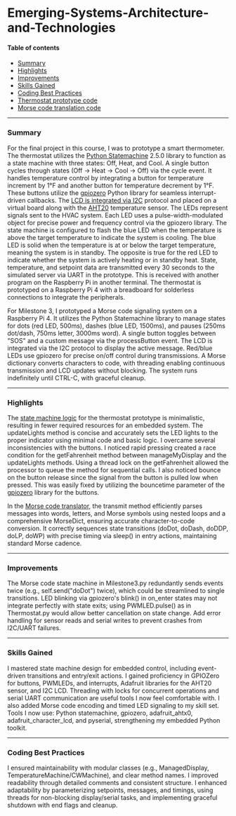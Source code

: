 # Emerging-Systems-Architecture-and-Technologies
#### Table of contents
* [Summary](#Summary)
* [Highlights](#Highlights)
* [Improvements](#Improvements)
* [Skills Gained](#Skills-Gained)
* [Coding Best Practices](#Coding_Best_Practices)
* [Thermostat prototype code](Thermostat.py)
* [Morse code translation code](Milestone3.py)

---

### Summary
For the final project in this course, I was to prototype a smart thermometer. The thermostat utilizes the [Python Statemachine](https://python-statemachine.readthedocs.io/en/latest/readme.html#contributing) 2.5.0 library to function as a state machine with three states: Off, Heat, and Cool. A single button cycles through states (Off → Heat → Cool → Off) via the cycle event. It handles temperature control by integrating a button for temperature increment by 1°F and another button for temperature decrement by 1°F. These buttons utilize the [gpiozero](https://gpiozero.readthedocs.io/en/latest/) Python library for seamless interrupt-driven callbacks. The [LCD is integrated via I2C](https://docs.circuitpython.org/projects/charlcd/en/latest/) protocol and placed on a virtual board along with the [AHT20](https://docs.circuitpython.org/projects/ahtx0/en/latest/) temperature sensor. The LEDs represent signals sent to the HVAC system. Each LED uses a pulse-width-modulated object for precise power and frequency control via the gpiozero library. The state machine is configured to flash the blue LED when the temperature is above the target temperature to indicate the system is cooling. The blue LED is solid when the temperature is at or below the target temperature, meaning the system is in standby. The opposite is true for the red LED to indicate whether the system is actively heating or in standby heat. State, temperature, and setpoint data are transmitted every 30 seconds to the simulated server via UART in the prototype. This is received with another program on the Raspberry Pi in another terminal. The thermostat is prototyped on a Raspberry Pi 4 with a breadboard for solderless connections to integrate the peripherals. 

For Milestone 3, I prototyped a Morse code signaling system on a Raspberry Pi 4. It utilizes the Python Statemachine library to manage states for dots (red LED, 500ms), dashes (blue LED, 1500ms), and pauses (250ms dot/dash, 750ms letter, 3000ms word). A single button toggles between "SOS" and a custom message via the processButton event. The LCD is integrated via the I2C protocol to display the active message. Red/blue LEDs use gpiozero for precise on/off control during transmissions. A Morse dictionary converts characters to code, with threading enabling continuous transmission and LCD updates without blocking. The system runs indefinitely until CTRL-C, with graceful cleanup.

---

### Highlights
The [state machine logic](Thermostat.py) for the thermostat prototype is minimalistic, resulting in fewer required resources for an embedded system. The updateLights method is concise and accurately sets the LED lights to the proper indicator using minimal code and basic logic. I overcame several inconsistencies with the buttons. I noticed rapid pressing created a race condition for the getFahrenheit method between manageMyDisplay and the updateLights methods. Using a thread lock on the getFahrenheit allowed the processor to queue the method for sequential calls. I also noticed bounce on the button release since the signal from the button is pulled low when pressed. This was easily fixed by utilizing the bouncetime parameter of the [gpiozero](https://gpiozero.readthedocs.io/en/stable/api_input.html) library for the buttons.

In the [Morse code translator](Milestone3.py), the transmit method efficiently parses messages into words, letters, and Morse symbols using nested loops and a comprehensive MorseDict, ensuring accurate character-to-code conversion. It correctly sequences state transitions (doDot, doDash, doDDP, doLP, doWP) with precise timing via sleep() in entry actions, maintaining standard Morse cadence.

---

### Improvements
The Morse code state machine in Milestone3.py redundantly sends events twice (e.g., self.send("doDot") twice), which could be streamlined to single transitions. LED blinking via gpiozero's blink() in on_enter states may not integrate perfectly with state exits; using PWMLED.pulse() as in Thermostat.py would allow better cancellation on state change. Add error handling for sensor reads and serial writes to prevent crashes from I2C/UART failures.

---

### Skills Gained
I mastered state machine design for embedded control, including event-driven transitions and entry/exit actions. I gained proficiency in GPIOZero for buttons, PWMLEDs, and interrupts, Adafruit libraries for the AHT20 sensor, and I2C LCD. Threading with locks for concurrent operations and serial UART communication are useful tools I now feel comfortable with. I also added Morse code encoding and timed LED signaling to my skill set. Tools I now use: Python statemachine, gpiozero, adafruit_ahtx0, adafruit_character_lcd, and pyserial, strengthening my embedded Python toolkit.

---

### Coding Best Practices
I ensured maintainability with modular classes (e.g., ManagedDisplay, TemperatureMachine/CWMachine), and clear method names. I improved readability through detailed comments and consistent structure. I enhanced adaptability by parameterizing setpoints, messages, and timings, using threads for non-blocking display/serial tasks, and implementing graceful shutdown with end flags and cleanup.
